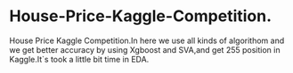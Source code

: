 # House-Price-Kaggle-Competition.
House Price Kaggle Competition.In here we use all kinds of algorithom and we get better accuracy by using Xgboost and SVA,and get 255 position in Kaggle.It`s took a little bit time in EDA.
